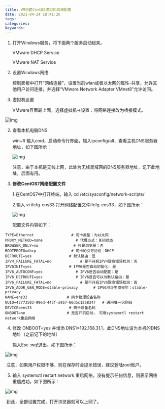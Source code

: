 ```yaml
---
title: VM创建CentOS虚拟机网络配置
date: 2021-04-24 18:41:28
tags:
categories:
keywords:
---
```


1. 打开Windows服务，将下面两个服务启动起来。

   VMware DHCP Service

   VMware NAT Service

2. 设置Windows网络

   控制面板中打开“网络连接”，设置当前wlan或者以太网的属性-共享，允许其他用户访问连接，并选择“VMware Network Adapter VMnet8”允许访问。

3. 虚拟机设置

   VMware界面最上面，选择虚拟机->设置：将网络连接改为桥接模式。

![img](https://img.jbzj.com/file_images/article/202002/2020021315054914.png)

2. 查看本机电脑DNS

   win+R 输入cmd，启动命令行界面，输入ipconfig/all，查看主机DNS服务器地址，如下图所示：

   ![img](https://img.jbzj.com/file_images/article/202002/2020021315054915.png)

   注意，由于本机是无线上网，此处为无线局域网的DNS服务器地址，记下此地址，后面有用。

3. **修改CentOS7网络配置文件**

   1.在CentOS7中打开终端，输入 cd /etc/sysconfig/network-scripts/

   2.输入 vi ifcfg-ens33 打开网络配置文件ifcfg-ens33，如下图所示：

   ![img](https://img.jbzj.com/file_images/article/202002/2020021315054916.png)

   配置文件内容如下：

```
TYPE=Ethernet                 # 网卡类型：为以太网
PROXY_METHOD=none               # 代理方式：关闭状态
BROWSER_ONLY=no                # 只是浏览器：否
BOOTPROTO=dhcp                # 网卡的引导协议：DHCP
DEFROUTE=yes                 # 默认路由：是 
IPV4_FAILURE_FATAL=no             # 是不开启IPV4致命错误检测：否
IPV6INIT=yes                 # IPV6是否自动初始化: 是
IPV6_AUTOCONF=yes               # IPV6是否自动配置：是
IPV6_DEFROUTE=yes               # IPV6是否可以为默认路由：是
IPV6_FAILURE_FATAL=no             # 是不开启IPV6致命错误检测：否
IPV6_ADDR_GEN_MODE=stable-privacy       # IPV6地址生成模型：stable-privacy 
NAME=ens33                  # 网卡物理设备名称
UUID=42773503-99ed-443f-a957-66dbc1258347   # 通用唯一识别码
DEVICE=ens33                 # 网卡设备名称
ONBOOT=no                   # 是否开机启动， 可用systemctl restart network重启网络
```

4. 修改 ONBOOT=yes 并增添 DNS1=192.168.31.1，此DNS地址设为本机的DNS地址（之前记下的地址）

   输入Esc :wq!退出，如下图所示：

![img](https://img.jbzj.com/file_images/article/202002/2020021315054917.png)

​		注意，如果用户权限不够，则在保存时会提示错误，建议登陆root账户。

5. 输入 systemctl restart network 重启网络，没有提示任何信息，则表示网络重启成功，如下图所示：

![img](https://img.jbzj.com/file_images/article/202002/2020021315054918.png)

​		到此，全部设置完成，打开浏览器就可以上网了。